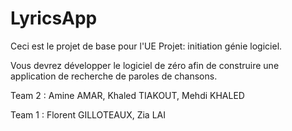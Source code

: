 # LyricsApp

Ceci est le projet de base pour l'UE Projet: initiation génie logiciel.

Vous devrez développer le logiciel de zéro afin de construire 
une application de recherche de paroles de chansons.

Team 2 : Amine AMAR, Khaled TIAKOUT, Mehdi KHALED

Team 1 : Florent GILLOTEAUX, Zia LAI
